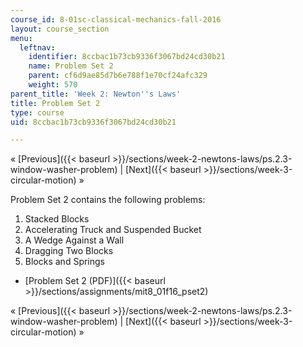 ```yaml
---
course_id: 8-01sc-classical-mechanics-fall-2016
layout: course_section
menu:
  leftnav:
    identifier: 8ccbac1b73cb9336f3067bd24cd30b21
    name: Problem Set 2
    parent: cf6d9ae85d7b6e788f1e70cf24afc329
    weight: 570
parent_title: 'Week 2: Newton''s Laws'
title: Problem Set 2
type: course
uid: 8ccbac1b73cb9336f3067bd24cd30b21

---
```


« [Previous]({{< baseurl >}}/sections/week-2-newtons-laws/ps.2.3-window-washer-problem) | [Next]({{< baseurl >}}/sections/week-3-circular-motion) »

Problem Set 2 contains the following problems:

1.  Stacked Blocks
2.  Accelerating Truck and Suspended Bucket
3.  A Wedge Against a Wall
4.  Dragging Two Blocks
5.  Blocks and Springs

*   [Problem Set 2 (PDF)]({{< baseurl >}}/sections/assignments/mit8_01f16_pset2)

« [Previous]({{< baseurl >}}/sections/week-2-newtons-laws/ps.2.3-window-washer-problem) | [Next]({{< baseurl >}}/sections/week-3-circular-motion) »